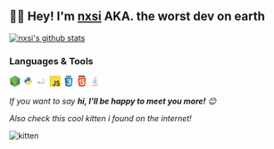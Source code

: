 👨‍💻 Hey! I'm [nxsi](https://www.nxsi.tech/) AKA. the worst dev on earth
----------------------------------------------------------


[![nxsi's github stats](https://github-readme-stats.vercel.app/api?username=n-xsi&count_private=true&show_icons=true&theme=radical)](https://github.com/n-xsi)

### Languages & Tools


<code><img height="20" src="https://raw.githubusercontent.com/github/explore/80688e429a7d4ef2fca1e82350fe8e3517d3494d/topics/nodejs/nodejs.png"></code>
<code><img height="20" src="https://raw.githubusercontent.com/github/explore/80688e429a7d4ef2fca1e82350fe8e3517d3494d/topics/python/python.png"></code>
<code><img height="20" src="https://raw.githubusercontent.com/github/explore/80688e429a7d4ef2fca1e82350fe8e3517d3494d/topics/mysql/mysql.png"></code>
<code><img height="20" src="https://raw.githubusercontent.com/github/explore/80688e429a7d4ef2fca1e82350fe8e3517d3494d/topics/javascript/javascript.png"></code>
<code><img height="20" src="https://raw.githubusercontent.com/github/explore/80688e429a7d4ef2fca1e82350fe8e3517d3494d/topics/css/css.png"></code>
<code><img height="20" src="https://raw.githubusercontent.com/github/explore/80688e429a7d4ef2fca1e82350fe8e3517d3494d/topics/html/html.png"></code>
<code><img height="20" src="https://raw.githubusercontent.com/github/explore/80688e429a7d4ef2fca1e82350fe8e3517d3494d/topics/java/java.png"></code>

<em>If you want to say <b>hi, I'll be happy to meet you more!</b> 😊</em>

<em>Also check this cool kitten i found on the internet!</em>

![kitten](https://i.kym-cdn.com/photos/images/original/001/852/504/cc1)
